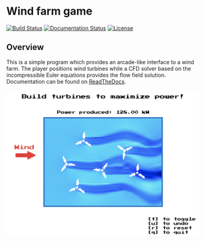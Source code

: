 # Wind farm game

[![Build Status](https://github.com/marchdf/windcraft/workflows/windcraft-CI/badge.svg)](https://github.com/marchdf/windcraft/actions) [![Documentation Status](https://github.com/marchdf/windcraft/workflows/windcraft-Docs/badge.svg)](https://marchdf.github.io/windcraft/) [![License](https://img.shields.io/badge/License-Apache%20v2.0-blue.svg)](https://www.apache.org/licenses/LICENSE-2.0)

## Overview

This is a simple program which provides an arcade-like interface to a
wind farm. The player positions wind turbines while a CFD solver based
on the incompressible Euler equations provides the flow field
solution. Documentation can be found on
[ReadTheDocs](https://windcraft.readthedocs.io/en/latest/).

![screenshot](./docs/screenshot.png)
